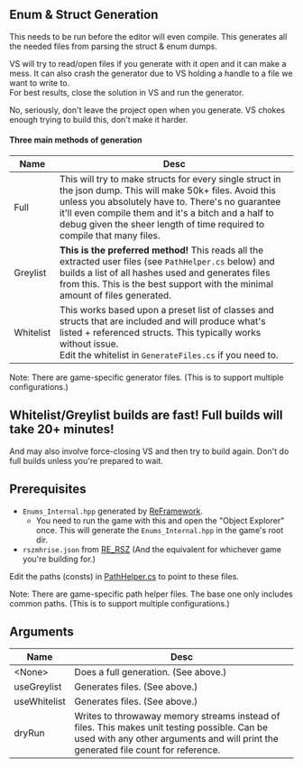 Enum & Struct Generation
---

This needs to be run before the editor will even compile. This generates all the needed files from parsing the struct & enum dumps.

VS will try to read/open files if you generate with it open and it can make a mess. It can also crash the generator due to VS holding a handle to a file we want to write to.<br>
For best results, close the solution in VS and run the generator.

No, seriously, don't leave the project open when you generate. VS chokes enough trying to build this, don't make it harder.

#### Three main methods of generation
| Name | Desc |
| --- | --- |
| Full | This will try to make structs for every single struct in the json dump. This will make 50k+ files. Avoid this unless you absolutely have to. There's no guarantee it'll even compile them and it's a bitch and a half to debug given the sheer length of time required to compile that many files. |
| Greylist | **This is the preferred method!** This reads all the extracted user files (see `PathHelper.cs` below) and builds a list of all hashes used and generates files from this. This is the best support with the minimal amount of files generated. |
| Whitelist | This works based upon a preset list of classes and structs that are included and will produce what's listed + referenced structs. This typically works without issue.<br>Edit the whitelist in `GenerateFiles.cs` if you need to. |

Note: There are game-specific generator files. (This is to support multiple configurations.)

## Whitelist/Greylist builds are fast! Full builds will take 20+ minutes!
And may also involve force-closing VS and then try to build again.
Don't do full builds unless you're prepared to wait.

Prerequisites
---
- `Enums_Internal.hpp` generated by [ReFramework](https://github.com/praydog/REFramework).
  - You need to run the game with this and open the "Object Explorer" once. This will generate the `Enums_Internal.hpp` in the game's root dir.
- `rszmhrise.json` from [RE_RSZ](https://github.com/alphazolam/RE_RSZ) (And the equivalent for whichever game you're building for.)

Edit the paths (consts) in [PathHelper.cs](../Common/PathHelper.cs) to point to these files.

Note: There are game-specific path helper files. The base one only includes common paths. (This is to support multiple configurations.)

Arguments
---

| Name | Desc |
| --- | --- |
| \<None\> | Does a full generation. (See above.) |
| useGreylist | Generates files. (See above.) |
| useWhitelist | Generates files. (See above.) |
| dryRun | Writes to throwaway memory streams instead of files. This makes unit testing possible. Can be used with any other arguments and will print the generated file count for reference. |